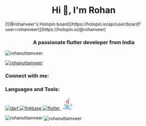 <h1 align="center">Hi 👋, I'm Rohan</h1>
[![@rohanveer's Holopin board](https://holopin.io/api/user/board?user=rohanveer)](https://holopin.io/@rohanveer)
<h3 align="center">A passionate flutter developer from India</h3>

<p align="left"> <img src="https://komarev.com/ghpvc/?username=rohanuttamveer&label=Profile%20views&color=0e75b6&style=flat" alt="rohanuttamveer" /> </p>

<p align="left"> <a href="https://github.com/ryo-ma/github-profile-trophy"><img src="https://github-profile-trophy.vercel.app/?username=rohanuttamveer" alt="rohanuttamveer" /></a> </p>

<h3 align="left">Connect with me:</h3>
<p align="left">
</p>

<h3 align="left">Languages and Tools:</h3>
<p align="left"> <a href="https://dart.dev" target="_blank" rel="noreferrer"> <img src="https://www.vectorlogo.zone/logos/dartlang/dartlang-icon.svg" alt="dart" width="40" height="40"/> </a> <a href="https://firebase.google.com/" target="_blank" rel="noreferrer"> <img src="https://www.vectorlogo.zone/logos/firebase/firebase-icon.svg" alt="firebase" width="40" height="40"/> </a> <a href="https://flutter.dev" target="_blank" rel="noreferrer"> <img src="https://www.vectorlogo.zone/logos/flutterio/flutterio-icon.svg" alt="flutter" width="40" height="40"/> </a> <a href="https://www.java.com" target="_blank" rel="noreferrer"> <img src="https://raw.githubusercontent.com/devicons/devicon/master/icons/java/java-original.svg" alt="java" width="40" height="40"/> </a> </p>

<p><img align="left" src="https://github-readme-stats.vercel.app/api/top-langs?username=rohanuttamveer&show_icons=true&locale=en&layout=compact" alt="rohanuttamveer" /></p>

<p>&nbsp;<img align="center" src="https://github-readme-stats.vercel.app/api?username=rohanuttamveer&show_icons=true&locale=en" alt="rohanuttamveer" /></p>

